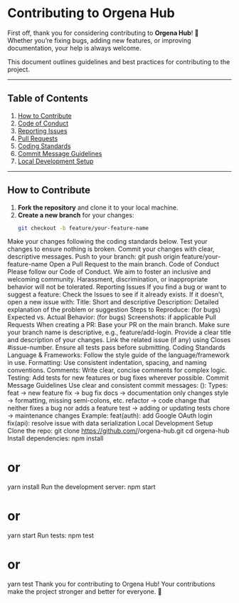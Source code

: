 # Contributing to Orgena Hub

First off, thank you for considering contributing to **Orgena Hub**! 🙌  
Whether you’re fixing bugs, adding new features, or improving documentation, your help is always welcome.

This document outlines guidelines and best practices for contributing to the project.

---

## Table of Contents
1. [How to Contribute](#how-to-contribute)
2. [Code of Conduct](#code-of-conduct)
3. [Reporting Issues](#reporting-issues)
4. [Pull Requests](#pull-requests)
5. [Coding Standards](#coding-standards)
6. [Commit Message Guidelines](#commit-message-guidelines)
7. [Local Development Setup](#local-development-setup)

---

## How to Contribute

1. **Fork the repository** and clone it to your local machine.
2. **Create a new branch** for your changes:
   ```bash
   git checkout -b feature/your-feature-name
Make your changes following the coding standards below.
Test your changes to ensure nothing is broken.
Commit your changes with clear, descriptive messages.
Push to your branch:
git push origin feature/your-feature-name
Open a Pull Request to the main branch.
Code of Conduct
Please follow our Code of Conduct. We aim to foster an inclusive and welcoming community. Harassment, discrimination, or inappropriate behavior will not be tolerated.
Reporting Issues
If you find a bug or want to suggest a feature:
Check the Issues to see if it already exists.
If it doesn’t, open a new issue with:
Title: Short and descriptive
Description: Detailed explanation of the problem or suggestion
Steps to Reproduce: (for bugs)
Expected vs. Actual Behavior: (for bugs)
Screenshots: if applicable
Pull Requests
When creating a PR:
Base your PR on the main branch.
Make sure your branch name is descriptive, e.g., feature/add-login.
Provide a clear title and description of your changes.
Link the related issue (if any) using Closes #issue-number.
Ensure all tests pass before submitting.
Coding Standards
Language & Frameworks: Follow the style guide of the language/framework in use.
Formatting: Use consistent indentation, spacing, and naming conventions.
Comments: Write clear, concise comments for complex logic.
Testing: Add tests for new features or bug fixes wherever possible.
Commit Message Guidelines
Use clear and consistent commit messages:
<type>(<scope>): <short summary>
Types:
feat → new feature
fix → bug fix
docs → documentation only changes
style → formatting, missing semi-colons, etc.
refactor → code change that neither fixes a bug nor adds a feature
test → adding or updating tests
chore → maintenance changes
Example:
feat(auth): add Google OAuth login
fix(api): resolve issue with data serialization
Local Development Setup
Clone the repo:
git clone https://github.com/<your-org>/orgena-hub.git
cd orgena-hub
Install dependencies:
npm install
# or
yarn install
Run the development server:
npm start
# or
yarn start
Run tests:
npm test
# or
yarn test
Thank you for contributing to Orgena Hub! Your contributions make the project stronger and better for everyone. 💜
